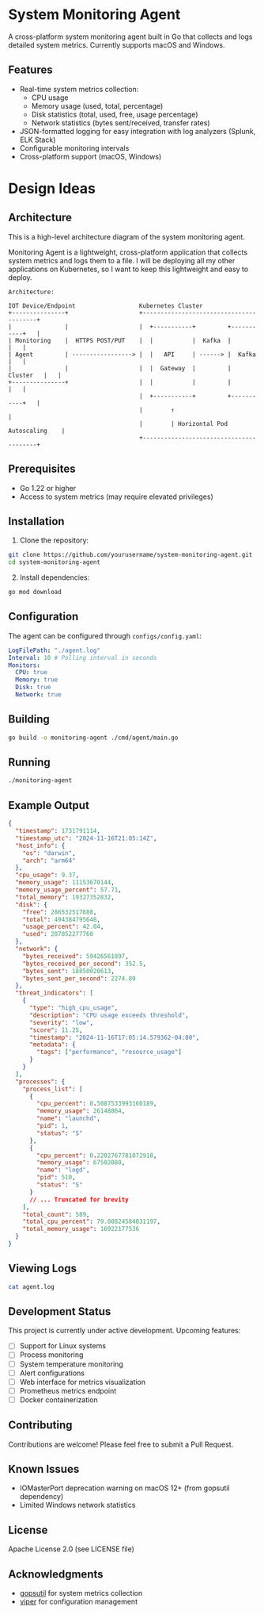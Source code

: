 # System Monitoring Agent

A cross-platform system monitoring agent built in Go that collects and logs detailed system metrics. Currently supports macOS and Windows.

## Features

- Real-time system metrics collection:
  - CPU usage
  - Memory usage (used, total, percentage)
  - Disk statistics (total, used, free, usage percentage)
  - Network statistics (bytes sent/received, transfer rates)
- JSON-formatted logging for easy integration with log analyzers (Splunk, ELK Stack)
- Configurable monitoring intervals
- Cross-platform support (macOS, Windows)

# Design Ideas

## Architecture

This is a high-level architecture diagram of the system monitoring agent.

Monitoring Agent is a lightweight, cross-platform application that collects system metrics and logs them to a file. I will be deploying all my other applications on Kubernetes, so I want to keep this lightweight and easy to deploy.

```plaintext
Architecture:

IOT Device/Endpoint                  Kubernetes Cluster
+---------------+                    +----------------------------------------+
|               |                    |  +-----------+         +-----------+   |
| Monitoring    |  HTTPS POST/PUT    |  |           |  Kafka  |           |   |
| Agent         | -----------------> |  |   API     | ------> |  Kafka    |   |
|               |                    |  |  Gateway  |         | Cluster   |   |
+---------------+                    |  |           |         |           |   |
                                     |  +-----------+         +-----------+   |
                                     |        ↑                               |
                                     |        | Horizontal Pod Autoscaling    |
                                     +----------------------------------------+
```

## Prerequisites

- Go 1.22 or higher
- Access to system metrics (may require elevated privileges)

## Installation

1. Clone the repository:

```bash
git clone https://github.com/yourusername/system-monitoring-agent.git
cd system-monitoring-agent
```

2. Install dependencies:

```bash
go mod download
```

## Configuration

The agent can be configured through `configs/config.yaml`:

```yaml
LogFilePath: "./agent.log"
Interval: 10 # Polling interval in seconds
Monitors:
  CPU: true
  Memory: true
  Disk: true
  Network: true
```

## Building

```bash
go build -o monitoring-agent ./cmd/agent/main.go
```

## Running

```bash
./monitoring-agent
```

## Example Output

```json
{
  "timestamp": 1731791114,
  "timestamp_utc": "2024-11-16T21:05:14Z",
  "host_info": {
    "os": "darwin",
    "arch": "arm64"
  },
  "cpu_usage": 9.37,
  "memory_usage": 11153670144,
  "memory_usage_percent": 57.71,
  "total_memory": 19327352832,
  "disk": {
    "free": 286532517888,
    "total": 494384795648,
    "usage_percent": 42.04,
    "used": 207852277760
  },
  "network": {
    "bytes_received": 59426561897,
    "bytes_received_per_second": 352.5,
    "bytes_sent": 18850020613,
    "bytes_sent_per_second": 2274.89
  },
  "threat_indicators": [
    {
      "type": "high_cpu_usage",
      "description": "CPU usage exceeds threshold",
      "severity": "low",
      "score": 11.25,
      "timestamp": "2024-11-16T17:05:14.579362-04:00",
      "metadata": {
        "tags": ["performance", "resource_usage"]
      }
    }
  ],
  "processes": {
    "process_list": [
      {
        "cpu_percent": 0.5087533993160189,
        "memory_usage": 26148864,
        "name": "launchd",
        "pid": 1,
        "status": "S"
      },
      {
        "cpu_percent": 0.2202767781072918,
        "memory_usage": 67502080,
        "name": "logd",
        "pid": 510,
        "status": "S"
      }
      // ... Truncated for brevity
    ],
    "total_count": 589,
    "total_cpu_percent": 79.00824584831197,
    "total_memory_usage": 16922177536
  }
}
```

## Viewing Logs

```bash
cat agent.log
```

## Development Status

This project is currently under active development. Upcoming features:

- [ ] Support for Linux systems
- [ ] Process monitoring
- [ ] System temperature monitoring
- [ ] Alert configurations
- [ ] Web interface for metrics visualization
- [ ] Prometheus metrics endpoint
- [ ] Docker containerization

## Contributing

Contributions are welcome! Please feel free to submit a Pull Request.

## Known Issues

- IOMasterPort deprecation warning on macOS 12+ (from gopsutil dependency)
- Limited Windows network statistics

## License

Apache License 2.0 (see LICENSE file)

## Acknowledgments

- [gopsutil](https://github.com/shirou/gopsutil) for system metrics collection
- [viper](https://github.com/spf13/viper) for configuration management
